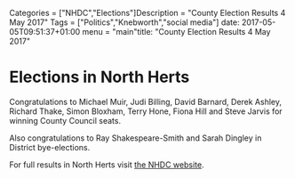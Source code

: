 
Categories = ["NHDC","Elections"]Description = "County Election Results 4 May 2017"
Tags = ["Politics","Knebworth","social media"]
date: 2017-05-05T09:51:37+01:00
menu = "main"title: "County Election Results 4 May 2017"



# Elections in North Herts

Congratulations to Michael Muir, Judi Billing, David Barnard, Derek Ashley, Richard Thake, Simon Bloxham, Terry Hone, Fiona Hill and Steve Jarvis for winning County Council seats.

Also congratulations to Ray Shakespeare-Smith and Sarah Dingley in District bye-elections.

For full results in North Herts visit [the NHDC website]( https://www.north-herts.gov.uk/home/elections-and-voting/election-results/election-results-2017).
